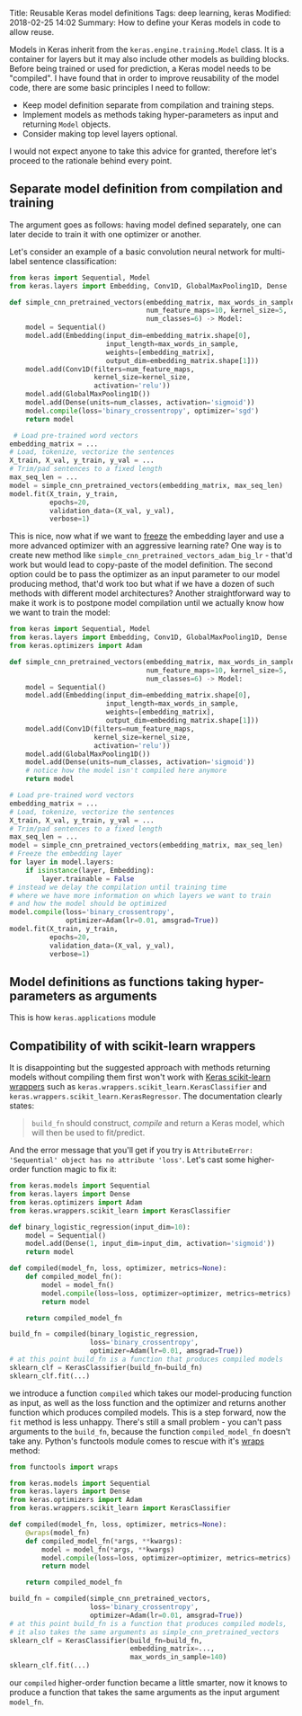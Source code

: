 Title: Reusable Keras model definitions
Tags: deep learning, keras
Modified: 2018-02-25 14:02
Summary: How to define your Keras models in code to allow reuse.

Models in Keras inherit from the `keras.engine.training.Model` class. It is a container for layers but it may also
include other models as building blocks. Before being trained or used for prediction, a Keras model needs to be
"compiled". I have found that in order to improve reusability of the model code, there are some basic principles
I need to follow:

* Keep model definition separate from compilation and training steps.
* Implement models as methods taking hyper-parameters as input and returning `Model` objects.
* Consider making top level layers optional.

I would not expect anyone to take this advice for granted, therefore let's proceed to the rationale behind every point.

## Separate model definition from compilation and training

The argument goes as follows: having model defined separately, one can later decide to train it with one optimizer
or another.

Let's consider an example of a basic convolution neural network for multi-label sentence classification:

```python
from keras import Sequential, Model
from keras.layers import Embedding, Conv1D, GlobalMaxPooling1D, Dense

def simple_cnn_pretrained_vectors(embedding_matrix, max_words_in_sample,
                                  num_feature_maps=10, kernel_size=5,
                                  num_classes=6) -> Model:
    model = Sequential()
    model.add(Embedding(input_dim=embedding_matrix.shape[0],
                        input_length=max_words_in_sample,
                        weights=[embedding_matrix],
                        output_dim=embedding_matrix.shape[1]))
    model.add(Conv1D(filters=num_feature_maps, 
                     kernel_size=kernel_size,
                     activation='relu'))
    model.add(GlobalMaxPooling1D())
    model.add(Dense(units=num_classes, activation='sigmoid'))
    model.compile(loss='binary_crossentropy', optimizer='sgd')
    return model

 # Load pre-trained word vectors
embedding_matrix = ...
# Load, tokenize, vectorize the sentences
X_train, X_val, y_train, y_val = ...
# Trim/pad sentences to a fixed length
max_seq_len = ...
model = simple_cnn_pretrained_vectors(embedding_matrix, max_seq_len)
model.fit(X_train, y_train,
          epochs=20,
          validation_data=(X_val, y_val),
          verbose=1)
```

This is nice, now what if we want to [freeze](https://keras.io/getting-started/faq/#how-can-i-freeze-keras-layers)
the embedding layer and use a more advanced optimizer with an aggressive learning rate? One way is to create new method
like `simple_cnn_pretrained_vectors_adam_big_lr` - that'd work but would lead to copy-paste of the model definition.
The second option could be to pass the optimizer as an input parameter to our model producing method, that'd work too
but what if we have a dozen of such methods with different model architectures?
Another straightforward way to make it work is to postpone model compilation until we actually know how we want to
train the model:

```python
from keras import Sequential, Model
from keras.layers import Embedding, Conv1D, GlobalMaxPooling1D, Dense
from keras.optimizers import Adam

def simple_cnn_pretrained_vectors(embedding_matrix, max_words_in_sample,
                                  num_feature_maps=10, kernel_size=5,
                                  num_classes=6) -> Model:
    model = Sequential()
    model.add(Embedding(input_dim=embedding_matrix.shape[0],
                        input_length=max_words_in_sample,
                        weights=[embedding_matrix],
                        output_dim=embedding_matrix.shape[1]))
    model.add(Conv1D(filters=num_feature_maps, 
                     kernel_size=kernel_size, 
                     activation='relu'))
    model.add(GlobalMaxPooling1D())
    model.add(Dense(units=num_classes, activation='sigmoid'))
    # notice how the model isn't compiled here anymore
    return model

# Load pre-trained word vectors
embedding_matrix = ...
# Load, tokenize, vectorize the sentences
X_train, X_val, y_train, y_val = ...
# Trim/pad sentences to a fixed length
max_seq_len = ...
model = simple_cnn_pretrained_vectors(embedding_matrix, max_seq_len)
# Freeze the embedding layer
for layer in model.layers:
    if isinstance(layer, Embedding):
        layer.trainable = False
# instead we delay the compilation until training time 
# where we have more information on which layers we want to train
# and how the model should be optimized
model.compile(loss='binary_crossentropy', 
              optimizer=Adam(lr=0.01, amsgrad=True))
model.fit(X_train, y_train,
          epochs=20,
          validation_data=(X_val, y_val),
          verbose=1)
```

## Model definitions as functions taking hyper-parameters as arguments

This is how `keras.applications` module

## Compatibility of with scikit-learn wrappers

It is disappointing but the suggested approach with methods returning models without compiling them first won't work
with [Keras scikit-learn wrappers](https://keras.io/scikit-learn-api/) such as
`keras.wrappers.scikit_learn.KerasClassifier` and `keras.wrappers.scikit_learn.KerasRegressor`. The documentation
clearly states:

> `build_fn` should construct, *compile* and return a Keras model, which will then be used to fit/predict.

And the error message that you'll get if you try is `AttributeError: 'Sequential' object has no attribute 'loss'`.
Let's cast some higher-order function magic to fix it:

```python
from keras.models import Sequential
from keras.layers import Dense
from keras.optimizers import Adam
from keras.wrappers.scikit_learn import KerasClassifier

def binary_logistic_regression(input_dim=10):
    model = Sequential()
    model.add(Dense(1, input_dim=input_dim, activation='sigmoid'))
    return model

def compiled(model_fn, loss, optimizer, metrics=None):
    def compiled_model_fn():
        model = model_fn()
        model.compile(loss=loss, optimizer=optimizer, metrics=metrics)
        return model

    return compiled_model_fn

build_fn = compiled(binary_logistic_regression, 
                    loss='binary_crossentropy',
                    optimizer=Adam(lr=0.01, amsgrad=True))
# at this point build_fn is a function that produces compiled models
sklearn_clf = KerasClassifier(build_fn=build_fn)
sklearn_clf.fit(...)
```

we introduce a function `compiled` which takes our model-producing function as input, as well as the loss function
and the optimizer and returns another function which produces compiled models. This is a step forward, now the `fit`
method is less unhappy. There's still a small problem - you can't pass arguments to the `build_fn`, because the 
function `compiled_model_fn` doesn't take any. Python's functools module comes to rescue with it's [wraps](https://docs.python.org/3/library/functools.html#functools.wraps) method:

```python
from functools import wraps

from keras.models import Sequential
from keras.layers import Dense
from keras.optimizers import Adam
from keras.wrappers.scikit_learn import KerasClassifier

def compiled(model_fn, loss, optimizer, metrics=None):
    @wraps(model_fn)
    def compiled_model_fn(*args, **kwargs):
        model = model_fn(*args, **kwargs)
        model.compile(loss=loss, optimizer=optimizer, metrics=metrics)
        return model

    return compiled_model_fn

build_fn = compiled(simple_cnn_pretrained_vectors,
                    loss='binary_crossentropy',
                    optimizer=Adam(lr=0.01, amsgrad=True))
# at this point build_fn is a function that produces compiled models,
# it also takes the same arguments as simple_cnn_pretrained_vectors
sklearn_clf = KerasClassifier(build_fn=build_fn, 
                              embedding_matrix=...,
                              max_words_in_sample=140)
sklearn_clf.fit(...)
```

our `compiled` higher-order function became a little smarter, now it knows to produce a function that takes
the same arguments as the input argument `model_fn`.
